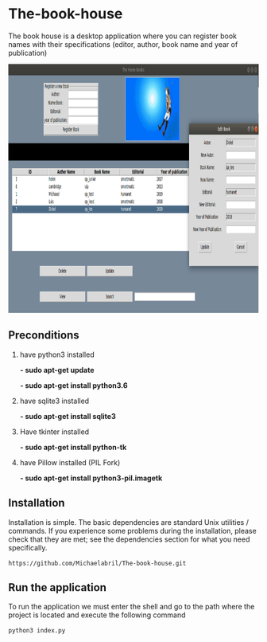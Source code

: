 # The-book-house
The book house is a desktop application where you can register book names with their specifications (editor, author, book name and year of publication)

<img height="500" src= "https://github.com/Michaelabril/The-book-house/blob/develop/Capture_app.png">

## Preconditions

1. have python3 installed
  
    **- sudo apt-get update**
    
    **- sudo apt-get install python3.6**
  
2. have sqlite3 installed
  
    **- sudo apt-get install sqlite3**
  
3. Have tkinter installed
  
    **- sudo apt-get install python-tk** 

4. have Pillow installed (PIL Fork)
   
     **- sudo apt-get install python3-pil.imagetk**

## Installation
Installation is simple. The basic dependencies are standard Unix utilities / commands. If you experience some problems during the installation, please check that they are met; see the dependencies section for what you need specifically.

    https://github.com/Michaelabril/The-book-house.git
  
## Run the application
To run the application we must enter the shell and go to the path where the project is located and execute the following command
 
    python3 index.py

